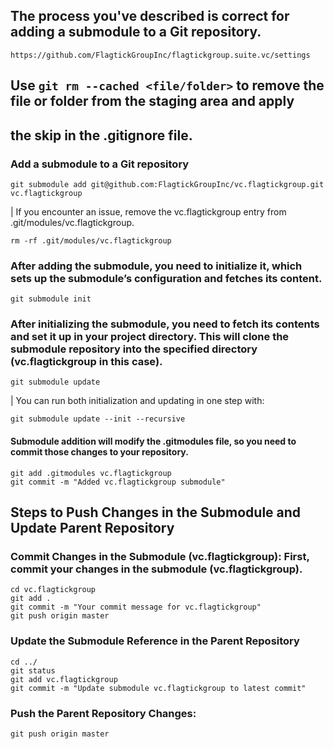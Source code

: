 ## The process you've described is correct for adding a submodule to a Git repository.
```shell
https://github.com/FlagtickGroupInc/flagtickgroup.suite.vc/settings
```
## Use `git rm --cached <file/folder>` to remove the file or folder from the staging area and apply 
## the skip in the .gitignore file.

### Add a submodule to a Git repository
```shell
git submodule add git@github.com:FlagtickGroupInc/vc.flagtickgroup.git vc.flagtickgroup
```
| If you encounter an issue, remove the vc.flagtickgroup entry from .git/modules/vc.flagtickgroup.  
```shell
rm -rf .git/modules/vc.flagtickgroup
```

### After adding the submodule, you need to initialize it, which sets up the submodule’s configuration and fetches its content.
```shell
git submodule init
```

### After initializing the submodule, you need to fetch its contents and set it up in your project directory. This will clone the submodule repository into the specified directory (vc.flagtickgroup in this case).
```shell
git submodule update
```
| You can run both initialization and updating in one step with:
```shell
git submodule update --init --recursive 
```

#### Submodule addition will modify the .gitmodules file, so you need to commit those changes to your repository.
```shell
git add .gitmodules vc.flagtickgroup
git commit -m "Added vc.flagtickgroup submodule"
```

## Steps to Push Changes in the Submodule and Update Parent Repository

### Commit Changes in the Submodule (vc.flagtickgroup): First, commit your changes in the submodule (vc.flagtickgroup).
```shell
cd vc.flagtickgroup
git add .
git commit -m "Your commit message for vc.flagtickgroup"
git push origin master 
```

### Update the Submodule Reference in the Parent Repository
```shell
cd ../  
git status
git add vc.flagtickgroup
git commit -m "Update submodule vc.flagtickgroup to latest commit"
```

### Push the Parent Repository Changes:
```shell
git push origin master
```
